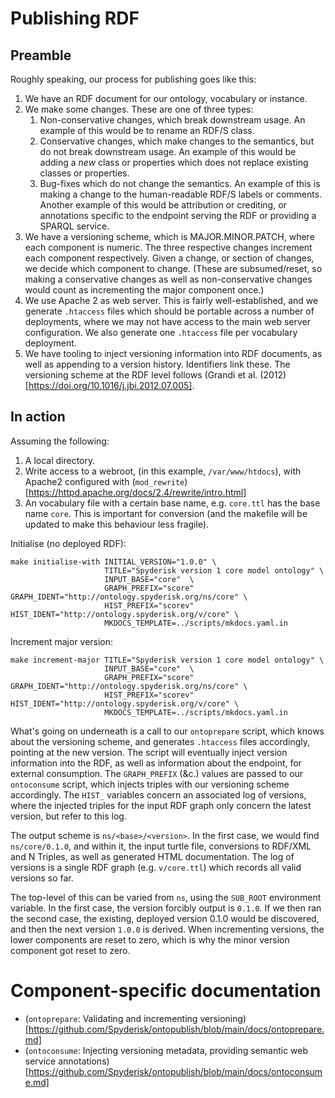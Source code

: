 # Publishing RDF

## Preamble

Roughly speaking, our process for publishing goes like this:

1. We have an RDF document for our ontology, vocabulary or instance.
2. We make some changes. These are one of three types:
   1. Non-conservative changes, which break downstream usage. An example of this would be to rename an RDF/S class.
   2. Conservative changes, which make changes to the semantics, but do not break downstream usage. An example of this would be adding a *new* class or properties which does not replace existing classes or properties.
   3. Bug-fixes which do not change the semantics. An example of this is making a change to the human-readable RDF/S labels or comments. Another example of this would be attribution or crediting, or annotations specific to the endpoint serving the RDF or providing a SPARQL service.
3. We have a versioning scheme, which is MAJOR.MINOR.PATCH, where each component is numeric. The three respective changes increment each component respectively. Given a change, or section of changes, we decide which component to change. (These are subsumed/reset, so making a conservative changes as well as non-conservative changes would count as incrementing the major component once.)
4. We use Apache 2 as web server. This is fairly well-established, and we generate `.htaccess` files which should be portable across a number of deployments, where we may not have access to the main web server configuration. We also generate one `.htaccess` file per vocabulary deployment.
5. We have tooling to inject versioning information into RDF documents, as well as appending to a version history. Identifiers link these. The versioning scheme at the RDF level follows (Grandi et al. (2012)[https://doi.org/10.1016/j.jbi.2012.07.005].

## In action

Assuming the following:

1. A local directory.
2. Write access to a webroot, (in this example, `/var/www/htdocs`), with Apache2 configured with (`mod_rewrite`)[https://httpd.apache.org/docs/2.4/rewrite/intro.html]
3. An vocabulary file with a certain base name, e.g. `core.ttl` has the base name `core`. This is important for conversion (and the makefile will be updated to make this behaviour less fragile).

Initialise (no deployed RDF):

    make initialise-with INITIAL_VERSION="1.0.0" \
	                     TITLE="Spyderisk version 1 core model ontology" \
						 INPUT_BASE="core"  \
						 GRAPH_PREFIX="score" GRAPH_IDENT="http://ontology.spyderisk.org/ns/core" \
						 HIST_PREFIX="scorev" HIST_IDENT="http://ontology.spyderisk.org/v/core" \
						 MKDOCS_TEMPLATE=../scripts/mkdocs.yaml.in
		
Increment major version:

    make increment-major TITLE="Spyderisk version 1 core model ontology" \
						 INPUT_BASE="core"  \
						 GRAPH_PREFIX="score" GRAPH_IDENT="http://ontology.spyderisk.org/ns/core" \
						 HIST_PREFIX="scorev" HIST_IDENT="http://ontology.spyderisk.org/v/core" \
						 MKDOCS_TEMPLATE=../scripts/mkdocs.yaml.in

What's going on underneath is a call to our `ontoprepare` script, which knows about the versioning scheme, and generates `.htaccess` files accordingly, pointing at the new version. The script will eventually inject version information into the RDF, as well as information about the endpoint, for external consumption. The `GRAPH_PREFIX` (&c.) values are passed to our `ontoconsume` script, which injects triples with our versioning scheme accordingly. The `HIST_` variables concern an associated log of versions, where the injected triples for the input RDF graph only concern the latest version, but refer to this log.

The output scheme is `ns/<base>/<version>`. In the first case, we would find `ns/core/0.1.0`, and within it, the input turtle file, conversions to RDF/XML and N Triples, as well as generated HTML documentation. The log of versions is a single RDF graph (e.g. `v/core.ttl`) which records all valid versions so far.

The top-level of this can be varied from `ns`, using the `SUB_ROOT` environment variable. In the first case, the version forcibly output is `0.1.0`. If we then ran the second case, the existing, deployed version 0.1.0 would be discovered, and then the next version `1.0.0` is derived. When incrementing versions, the lower components are reset to zero, which is why the minor version component got reset to zero.

# Component-specific documentation

- (`ontoprepare`: Validating and incrementing versioning)[https://github.com/Spyderisk/ontopublish/blob/main/docs/ontoprepare.md]
- (`ontoconsume`: Injecting versioning metadata, providing semantic web service annotations)[https://github.com/Spyderisk/ontopublish/blob/main/docs/ontoconsume.md]
